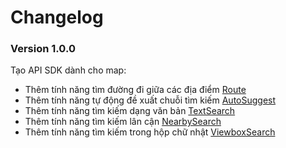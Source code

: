 # Changelog

### Version 1.0.0

Tạo API SDK dành cho map:
  
- Thêm tính năng tìm đường đi giữa các địa điểm [Route](api_route.md)
- Thêm tính năng tự động đề xuất chuỗi tìm kiếm [AutoSuggest](api_autosuggest.md)
- Thêm tính năng tìm kiếm dạng văn bản [TextSearch](api_text_search.md) 
- Thêm tính năng tìm kiếm lân cận [NearbySearch](api_nearby_search.md)
- Thêm tính năng tìm kiếm trong hộp chữ nhật [ViewboxSearch](api_viewbox_search.md)
